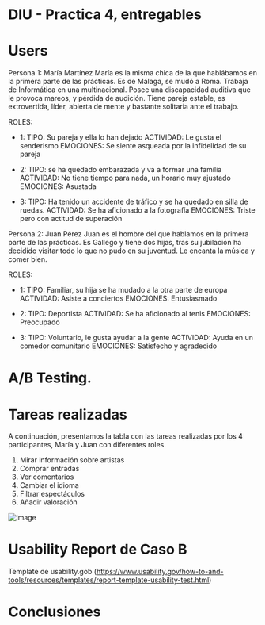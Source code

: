 # DIU - Practica 4, entregables


# Users 

Persona 1: María Martínez
María es la misma chica de la que hablábamos en la primera parte de las prácticas. Es de Málaga, se mudó a Roma. Trabaja de Informática en una multinacional. Posee una discapacidad auditiva que le provoca mareos, y pérdida de audición. Tiene pareja estable, es extrovertida, líder, abierta de mente y bastante solitaria ante el trabajo.

ROLES: 
* 1: 	  TIPO: Su pareja y ella lo han dejado
			ACTIVIDAD: Le gusta el senderismo
			EMOCIONES: Se siente asqueada por la infidelidad de su pareja

* 2: 	  TIPO: se ha quedado embarazada y va a formar una familia
      ACTIVIDAD: No tiene tiempo para nada, un horario muy ajustado
      EMOCIONES: Asustada

* 3: 	  TIPO: Ha tenido un accidente de tráfico y se ha quedado en silla de ruedas.
	    ACTIVIDAD: Se ha aficionado a la fotografía
	    EMOCIONES: Triste pero con actitud de superación

Persona 2: Juan Pérez
Juan es el hombre del que hablamos en la primera parte de las prácticas. Es Gallego y tiene dos hijas, tras su jubilación ha decidido visitar todo lo que no pudo en su juventud. Le encanta la música y comer bien.

ROLES:
* 1:	  TIPO:  Familiar, su hija se ha mudado a la otra parte de europa
      ACTIVIDAD: Asiste a conciertos
      EMOCIONES:  Entusiasmado

* 2:	  TIPO:  Deportista
      ACTIVIDAD: Se ha aficionado al tenis
      EMOCIONES:  Preocupado

* 3:	  TIPO:  Voluntario, le gusta ayudar a la gente
      ACTIVIDAD: Ayuda en un comedor comunitario
      EMOCIONES:  Satisfecho y agradecido

# A/B Testing. 


# Tareas realizadas 

A continuación, presentamos la tabla con las tareas realizadas por los 4 participantes, María y Juan con diferentes roles.

1. Mirar información sobre artistas
2. Comprar entradas
3. Ver comentarios 
4. Cambiar el idioma
5. Filtrar espectáculos
6. Añadir valoración

![image](https://github.com/antonio8mg/DIU-WaxyTech/assets/73304805/98e035d1-c311-4edf-82f0-9651b9ac2f62)

# Usability Report de Caso B
 Template de usability.gob (https://www.usability.gov/how-to-and-tools/resources/templates/report-template-usability-test.html) 

# Conclusiones
